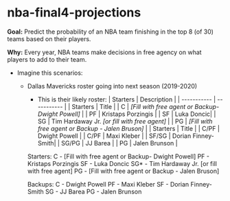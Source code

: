 # nba-final4-projections

**Goal:** Predict the probability of an NBA team finishing in the top 8 (of 30) teams based on their players.

**Why:** Every year, NBA teams make decisions in free agency on what players to add to their team. 

- Imagine this scenarios:
    - Dallas Mavericks roster going into next season (2019-2020)
        - This is their likely roster:
        | Starters | Description |
        | ----------- | ----------- |
        | Starters | Title |
        | C | *[Fill with free agent or Backup- Dwight Powell]* |
        | PF | Kristaps Porzingis |
        | SF | Luka Doncic|
        | SG | Tim Hardaway Jr. *[or fill with free agent]* |
        | PG | *[Fill with free agent or Backup - Jalen Bruson]* |
        | Starters | Title |
        | C/PF | Dwight Powell |
        | C/PF | Maxi Kleber |
        | SF/SG | Dorian Finney-Smith|
        | SG/PG | JJ Barea |
        | PG | Jalen Brunson |



        Starters:
        C - [Fill with free agent or Backup- Dwight Powell] 
        PF - Kristaps Porzingis
        SF - Luka Doncic
        SG* - Tim Hardaway Jr. [or fill with free agent]
        PG - [Fill with free agent or Backup - Jalen Bruson]

        Backups:
        C - Dwight Powell
        PF - Maxi Kleber
        SF - Dorian Finney-Smith
        SG - JJ Barea
        PG - Jalen Brunson 

